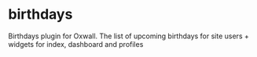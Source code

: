 # birthdays
Birthdays plugin for Oxwall. The list of upcoming birthdays for site users + widgets for index, dashboard and profiles
